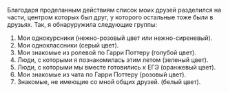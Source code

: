 Благодаря проделанным действиям список моих друзей разделился на части, центром которых был друг, у которого остальные тоже были в друзьях. Так, я обнаруружила следующие группы:
1. Мои однокурсники (нежно-розовый цвет или нежно-сиреневый).
2. Мои одноклассники (серый цвет).
3. Мои знакомые из ролевой по Гарри Поттеру (голубой цвет).
4. Люди, с которыми я познакомилась этим летом (зеленый цвет).
5. Люди, с которыми мы вместе готовились к ЕГЭ (оранжевый цвет).
6. Мои знакомые из чата по Гарри Поттеру (розовый цвет).
7. Знакомые, не имеющие со мной общих друзей. (белый цвет).
